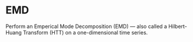 # EMD

Perform an Emperical Mode Decomposition (EMD) — also called a Hilbert-Huang Transform (HTT) on a
one-dimensional time series. 
